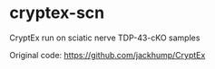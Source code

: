 # cryptex-scn
CryptEx run on sciatic nerve TDP-43-cKO samples

Original code: https://github.com/jackhump/CryptEx
